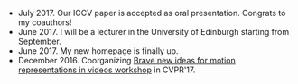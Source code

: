 - July 2017. Our ICCV paper is accepted as oral presentation. Congrats to my coauthors! 
- June 2017. I will be a lecturer in the University of Edinburgh starting from September.
- June 2017. My new homepage is finally up. 
- December 2016. Coorganizing [Brave new ideas for motion representations in videos workshop](http://bravenewmotion.github.io/) in CVPR'17.


